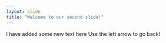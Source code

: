 ```yaml
---
layout: slide
title: "Welcome to our second slide!"
---
```

I have added some new text here
Use the left arrow to go back!
